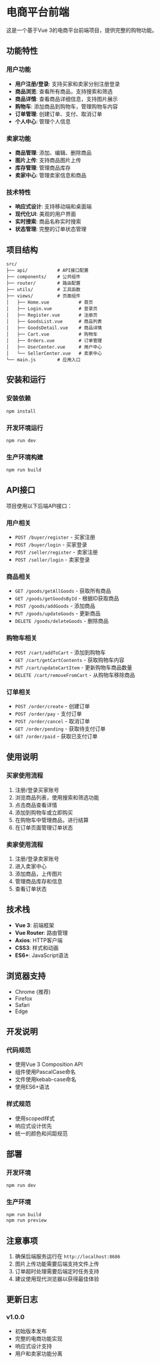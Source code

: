 # 电商平台前端

这是一个基于Vue 3的电商平台前端项目，提供完整的购物功能。

## 功能特性

### 用户功能
- **用户注册/登录**: 支持买家和卖家分别注册登录
- **商品浏览**: 查看所有商品，支持搜索和筛选
- **商品详情**: 查看商品详细信息，支持图片展示
- **购物车**: 添加商品到购物车，管理购物车内容
- **订单管理**: 创建订单、支付、取消订单
- **个人中心**: 管理个人信息

### 卖家功能
- **商品管理**: 添加、编辑、删除商品
- **图片上传**: 支持商品图片上传
- **库存管理**: 管理商品库存
- **卖家中心**: 管理卖家信息和商品

### 技术特性
- **响应式设计**: 支持移动端和桌面端
- **现代化UI**: 美观的用户界面
- **实时搜索**: 商品名称实时搜索
- **状态管理**: 完整的订单状态管理

## 项目结构

```
src/
├── api/           # API接口配置
├── components/    # 公共组件
├── router/        # 路由配置
├── utils/         # 工具函数
├── views/         # 页面组件
│   ├── Home.vue           # 首页
│   ├── Login.vue          # 登录页
│   ├── Register.vue       # 注册页
│   ├── GoodsList.vue      # 商品列表
│   ├── GoodsDetail.vue    # 商品详情
│   ├── Cart.vue           # 购物车
│   ├── Orders.vue         # 订单管理
│   ├── UserCenter.vue     # 用户中心
│   └── SellerCenter.vue   # 卖家中心
└── main.js        # 应用入口
```

## 安装和运行

### 安装依赖
```bash
npm install
```

### 开发环境运行
```bash
npm run dev
```

### 生产环境构建
```bash
npm run build
```

## API接口

项目使用以下后端API接口：

### 用户相关
- `POST /buyer/register` - 买家注册
- `POST /buyer/login` - 买家登录
- `POST /seller/register` - 卖家注册
- `POST /seller/login` - 卖家登录

### 商品相关
- `GET /goods/getAllGoods` - 获取所有商品
- `GET /goods/getGoodsById` - 根据ID获取商品
- `POST /goods/addGoods` - 添加商品
- `PUT /goods/updateGoods` - 更新商品
- `DELETE /goods/deleteGoods` - 删除商品

### 购物车相关
- `POST /cart/addToCart` - 添加到购物车
- `GET /cart/getCartContents` - 获取购物车内容
- `PUT /cart/updateCartItem` - 更新购物车商品数量
- `DELETE /cart/removeFromCart` - 从购物车移除商品

### 订单相关
- `POST /order/create` - 创建订单
- `POST /order/pay` - 支付订单
- `POST /order/cancel` - 取消订单
- `GET /order/pending` - 获取待支付订单
- `GET /order/paid` - 获取已支付订单

## 使用说明

### 买家使用流程
1. 注册/登录买家账号
2. 浏览商品列表，使用搜索和筛选功能
3. 点击商品查看详情
4. 添加到购物车或立即购买
5. 在购物车中管理商品，进行结算
6. 在订单页面管理订单状态

### 卖家使用流程
1. 注册/登录卖家账号
2. 进入卖家中心
3. 添加商品，上传图片
4. 管理商品库存和信息
5. 查看订单状态

## 技术栈

- **Vue 3**: 前端框架
- **Vue Router**: 路由管理
- **Axios**: HTTP客户端
- **CSS3**: 样式和动画
- **ES6+**: JavaScript语法

## 浏览器支持

- Chrome (推荐)
- Firefox
- Safari
- Edge

## 开发说明

### 代码规范
- 使用Vue 3 Composition API
- 组件使用PascalCase命名
- 文件使用kebab-case命名
- 使用ES6+语法

### 样式规范
- 使用scoped样式
- 响应式设计优先
- 统一的颜色和间距规范

## 部署

### 开发环境
```bash
npm run dev
```

### 生产环境
```bash
npm run build
npm run preview
```

## 注意事项

1. 确保后端服务运行在 `http://localhost:8686`
2. 图片上传功能需要后端支持文件上传
3. 订单超时处理需要后端定时任务支持
4. 建议使用现代浏览器以获得最佳体验

## 更新日志

### v1.0.0
- 初始版本发布
- 完整的电商功能实现
- 响应式设计支持
- 用户和卖家功能分离
